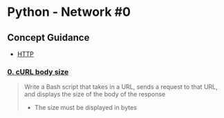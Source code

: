 # Python - Network #0
## Concept Guidance
* [HTTP](https://www.ntu.edu.sg/home/ehchua/programming/webprogramming/http_basics.html)
### [0. cURL body size](./0-body_size.sh)
> Write a Bash script that takes in a URL, sends a request to that URL, and displays the size of the body of the response
> * The size must be displayed in bytes